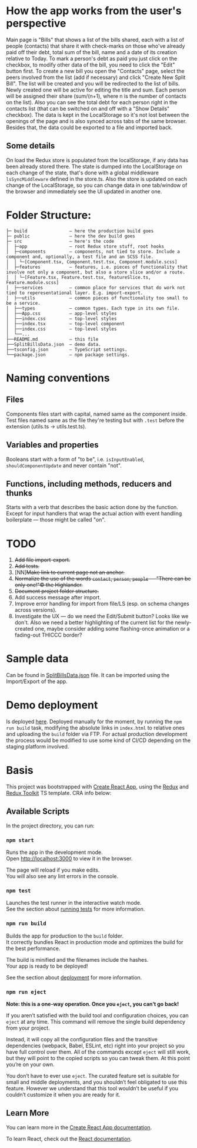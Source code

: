 # How the app works from the user's perspective
Main page is "Bills" that shows a list of the bills shared, each with a list of people (contacts) that share it with check-marks on those who've already paid off their debt, total sum of the bill, name and a date of its creation relative to Today.
To mark a person's debt as paid you just click on the checkbox, to modify other data of the bill, you need to click the "Edit" button first.
To create a new bill you open the "Contacts" page, select the peers involved from the list (add if necessary) and click "Create New Split Bill". The list will be created and you will be redirected to the list of bills. Newly created one will be active for editing the title and sum. Each person will be assigned their share (sum/(n+1), where n is the number of contacts on the list). Also you can see the total debt for each person right in the contacts list (that can be switched on and off with a "Show Details" checkbox).
The data is kept in the LocalStorage so it's not lost between the openings of the page and is also synced across tabs of the same browser. Besides that, the data could be exported to a file and imported back.
## Some details
On load the Redux store is populated from the localStorage, if any data has been already stored there.
The state is dumped into the LocalStorage on each change of the state, that's done with a global middleware `lsSyncMiddleware` defined in the store.ts.
Also the store is updated on each change of the LocalStorage, so you can change data in one tab/window of the browser and immediately see the UI updated in another one.
# Folder Structure:
```
├─ build                — here the production build goes
├─ public               — here the dev build goes
├─ src                  — here's the code
│  ├─app                — root Redux store stuff, root hooks
│  ├─components         — components, not tied to store. Include a component and, optionally, a test file and an SCSS file.
│  │ └─[Component.tsx, Component.test.tsx, Component.module.scss]
│  ├─features           — features, i.e. pieces of functionality that involve not only a component, but also a store slice and/or a route.
│  │ └─[Feature.tsx, Feature.test.tsx, featureSlice.ts, Feature.module.scss]
│  ├──services          — common place for services that do work not tied to reperesentational layer. E.g. import-export.
│  ├──utils             — common pieces of functionality too small to be a service.
│  ├──types             — common types. Each type in its own file.
│  ├──App.css           — app-level styles
│  ├──index.css         — top-level styles
│  ├──index.tsx         — top-level component
│  ├──index.css         — top-level styles
│  └──...
├──README.md            — this file
├──SplitBillsData.json  — demo data.
├──tsconfig.json        — TypeScript settings.
└──package.json         — npm package settings.
```

# Naming conventions
## Files
Components files start with capital, named same as the component inside.
Test files named same as the file they're testing but with `.test` before the extension (utils.ts → utils.test.ts).

## Variables and properties
Booleans start with a form of "to be", i.e. `isInputEnabled`, `shouldComponentUpdate` and never contain "not".

## Functions, including methods, reducers and thunks
Starts with a verb that describes the basic action done by the function.
Except for input handlers that wrap the actual action with event handling boilerplate — those might be called "on<EventName>".

# TODO
1. ~~Add file import-export.~~
2. ~~Add tests.~~
3. [NN]~~Make link to current page not an anchor.~~
4. ~~Normalize the use of the words `contact`, `person`, `people` — "There can be only one!"© the Highlander.~~
5. ~~Document project folder structure.~~
6. Add success message after import.
7. Improve error handling for import from file/LS (esp. on schema changes across versions).
8. Investigate the UX — do we need the Edit/Submit button? Looks like we don't. Also we need a better highlighting of the current list for the newly-created one, maybe consider adding some flashing-once animation or a fading-out THICCC border?

# Sample data
Can be found in [SplitBillsData.json](SplitBillsData.json) file. It can be imported using the Import/Export of the app.

# Demo deployment
Is deployed [here](http://чами.рф/vacuum/).
Deployed manually for the moment, by running the `npm run build` task, modifying the absolute links in `index.html` to relative ones and uploading the `build` folder via FTP.
For actual production development the process would be modified to use some kind of CI/CD depending on the staging platform involved.

# Basis
This project was bootstrapped with [Create React App](https://github.com/facebook/create-react-app), using the [Redux](https://redux.js.org/) and [Redux Toolkit](https://redux-toolkit.js.org/) TS template.
CRA info below:
## Available Scripts

In the project directory, you can run:

### `npm start`

Runs the app in the development mode.\
Open [http://localhost:3000](http://localhost:3000) to view it in the browser.

The page will reload if you make edits.\
You will also see any lint errors in the console.

### `npm test`

Launches the test runner in the interactive watch mode.\
See the section about [running tests](https://facebook.github.io/create-react-app/docs/running-tests) for more information.

### `npm run build`

Builds the app for production to the `build` folder.\
It correctly bundles React in production mode and optimizes the build for the best performance.

The build is minified and the filenames include the hashes.\
Your app is ready to be deployed!

See the section about [deployment](https://facebook.github.io/create-react-app/docs/deployment) for more information.

### `npm run eject`

**Note: this is a one-way operation. Once you `eject`, you can’t go back!**

If you aren’t satisfied with the build tool and configuration choices, you can `eject` at any time. This command will remove the single build dependency from your project.

Instead, it will copy all the configuration files and the transitive dependencies (webpack, Babel, ESLint, etc) right into your project so you have full control over them. All of the commands except `eject` will still work, but they will point to the copied scripts so you can tweak them. At this point you’re on your own.

You don’t have to ever use `eject`. The curated feature set is suitable for small and middle deployments, and you shouldn’t feel obligated to use this feature. However we understand that this tool wouldn’t be useful if you couldn’t customize it when you are ready for it.

## Learn More

You can learn more in the [Create React App documentation](https://facebook.github.io/create-react-app/docs/getting-started).

To learn React, check out the [React documentation](https://reactjs.org/).
